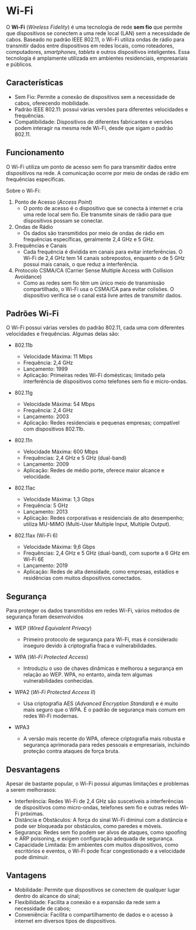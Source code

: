 # Wi-Fi

O **Wi-Fi** (*Wireless Fidelity*) é uma tecnologia de rede **sem fio** que permite que dispositivos se conectem a uma rede local (LAN) sem a necessidade de cabos. Baseado no padrão IEEE 802.11, o Wi-Fi utiliza ondas de rádio para transmitir dados entre dispositivos em redes locais, como roteadores, computadores, *smartphones*, *tablets* e outros dispositivos inteligentes. Essa tecnologia é amplamente utilizada em ambientes residenciais, empresariais e públicos.

## Características
- Sem Fio: Permite a conexão de dispositivos sem a necessidade de cabos, oferecendo mobilidade.
- Padrão IEEE 802.11: possui várias versões para diferentes velocidades e frequências.
- Compatibilidade: Dispositivos de diferentes fabricantes e versões podem interagir na mesma rede Wi-Fi, desde que sigam o padrão 802.11.

## Funcionamento

O Wi-Fi utiliza um ponto de acesso sem fio para transmitir dados entre dispositivos na rede. A comunicação ocorre por meio de ondas de rádio em frequências específicas.

Sobre o Wi-Fi:
1. Ponto de Acesso (*Access Point*)
   - O ponto de acesso é o dispositivo que se conecta à internet e cria uma rede local sem fio. Ele transmite sinais de rádio para que dispositivos possam se conectar.
2. Ondas de Rádio
   - Os dados são transmitidos por meio de ondas de rádio em frequências específicas, geralmente 2,4 GHz e 5 GHz.
3. Frequências e Canais
   - Cada frequência é dividida em canais para evitar interferências. O Wi-Fi de 2,4 GHz tem 14 canais sobrepostos, enquanto o de 5 GHz possui mais canais, o que reduz a interferência.
4. Protocolo CSMA/CA (Carrier Sense Multiple Access with Collision Avoidance)
   - Como as redes sem fio têm um único meio de transmissão compartilhado, o Wi-Fi usa o CSMA/CA para evitar colisões. O dispositivo verifica se o canal está livre antes de transmitir dados.

## Padrões Wi-Fi

O Wi-Fi possui várias versões do padrão 802.11, cada uma com diferentes velocidades e frequências. Algumas delas são:

- 802.11b
   - Velocidade Máxima: 11 Mbps
   - Frequência: 2,4 GHz
   - Lançamento: 1999
   - Aplicação: Primeiras redes Wi-Fi domésticas; limitado pela interferência de dispositivos como telefones sem fio e micro-ondas.

- 802.11g
   - Velocidade Máxima: 54 Mbps
   - Frequência: 2,4 GHz
   - Lançamento: 2003
   - Aplicação: Redes residenciais e pequenas empresas; compatível com dispositivos 802.11b.

- 802.11n
   - Velocidade Máxima: 600 Mbps
   - Frequências: 2,4 GHz e 5 GHz (dual-band)
   - Lançamento: 2009
   - Aplicação: Redes de médio porte, oferece maior alcance e velocidade.

- 802.11ac
   - Velocidade Máxima: 1,3 Gbps
   - Frequência: 5 GHz
   - Lançamento: 2013
   - Aplicação: Redes corporativas e residenciais de alto desempenho; utiliza MU-MIMO (Multi-User Multiple Input, Multiple Output).

- 802.11ax (Wi-Fi 6)
   - Velocidade Máxima: 9,6 Gbps
   - Frequências: 2,4 GHz e 5 GHz (dual-band), com suporte a 6 GHz em Wi-Fi 6E
   - Lançamento: 2019
   - Aplicação: Redes de alta densidade, como empresas, estádios e residências com muitos dispositivos conectados.

## Segurança

Para proteger os dados transmitidos em redes Wi-Fi, vários métodos de segurança foram desenvolvidos

- WEP (*Wired Equivalent Privacy*)
   - Primeiro protocolo de segurança para Wi-Fi, mas é considerado inseguro devido à criptografia fraca e vulnerabilidades.

- WPA (*Wi-Fi Protected Access*)
   - Introduziu o uso de chaves dinâmicas e melhorou a segurança em relação ao WEP. WPA, no entanto, ainda tem algumas vulnerabilidades conhecidas.

- WPA2 (*Wi-Fi Protected Access II*)
   - Usa criptografia AES (*Advanced Encryption Standard*) e é muito mais seguro que o WPA. É o padrão de segurança mais comum em redes Wi-Fi modernas.

- WPA3
   - A versão mais recente do WPA, oferece criptografia mais robusta e segurança aprimorada para redes pessoais e empresariais, incluindo proteção contra ataques de força bruta.

<!-- ### Boas Práticas de Segurança para Redes Wi-Fi
   - **Usar WPA2 ou WPA3**: Configurar a rede para usar WPA2 ou WPA3 aumenta significativamente a segurança.
   - **Mudar o SSID Padrão**: Utilizar um nome de rede personalizado ajuda a evitar ataques direcionados a SSIDs comuns.
   - **Usar Senhas Fortes**: Utilizar senhas complexas e exclusivas impede que a rede seja facilmente invadida.
   - **Desativar WPS (Wi-Fi Protected Setup)**: O WPS simplifica a conexão de novos dispositivos, mas apresenta vulnerabilidades. -->

## Desvantagens

Apesar de bastante popular, o Wi-Fi possui algumas limitações e problemas a serem melhorasos:

- Interferência: Redes Wi-Fi de 2,4 GHz são suscetíveis a interferências de dispositivos como micro-ondas, telefones sem fio e outras redes Wi-Fi próximas.
- Distância e Obstáculos: A força do sinal Wi-Fi diminui com a distância e pode ser bloqueada por obstáculos, como paredes e móveis.
- Segurança: Redes sem fio podem ser alvos de ataques, como spoofing e ARP poisoning, e exigem configuração adequada de segurança.
- Capacidade Limitada: Em ambientes com muitos dispositivos, como escritórios e eventos, o Wi-Fi pode ficar congestionado e a velocidade pode diminuir.

## Vantagens

- Mobilidade: Permite que dispositivos se conectem de qualquer lugar dentro do alcance do sinal;
- Flexibilidade: Facilita a conexão e a expansão da rede sem a necessidade de cabos;
- Conveniência: Facilita o compartilhamento de dados e o acesso à internet em diversos tipos de dispositivos.
